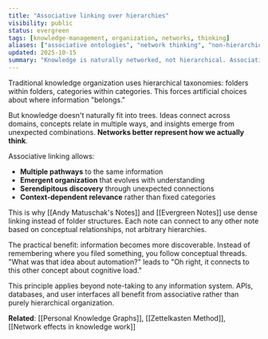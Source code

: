```yaml
---
title: "Associative linking over hierarchies"
visibility: public
status: evergreen
tags: [knowledge-management, organization, networks, thinking]
aliases: ["associative ontologies", "network thinking", "non-hierarchical organization"]
updated: 2025-10-15
summary: "Knowledge is naturally networked, not hierarchical. Associative links between concepts create more flexible and discoverable information structures."
---
```


Traditional knowledge organization uses hierarchical taxonomies: folders within folders, categories within categories. This forces artificial choices about where information "belongs."

But knowledge doesn't naturally fit into trees. Ideas connect across domains, concepts relate in multiple ways, and insights emerge from unexpected combinations. **Networks better represent how we actually think**.

Associative linking allows:
- **Multiple pathways** to the same information
- **Emergent organization** that evolves with understanding
- **Serendipitous discovery** through unexpected connections
- **Context-dependent relevance** rather than fixed categories

This is why [[Andy Matuschak's Notes]] and [[Evergreen Notes]] use dense linking instead of folder structures. Each note can connect to any other note based on conceptual relationships, not arbitrary hierarchies.

The practical benefit: information becomes more discoverable. Instead of remembering where you filed something, you follow conceptual threads. "What was that idea about automation?" leads to "Oh right, it connects to this other concept about cognitive load."

This principle applies beyond note-taking to any information system. APIs, databases, and user interfaces all benefit from associative rather than purely hierarchical organization.

**Related**: [[Personal Knowledge Graphs]], [[Zettelkasten Method]], [[Network effects in knowledge work]]
